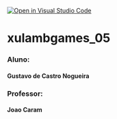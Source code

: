 [![Open in Visual Studio Code](https://classroom.github.com/assets/open-in-vscode-c66648af7eb3fe8bc4f294546bfd86ef473780cde1dea487d3c4ff354943c9ae.svg)](https://classroom.github.com/online_ide?assignment_repo_id=7719780&assignment_repo_type=AssignmentRepo)

# xulambgames_05

### Aluno:
#### Gustavo de Castro Nogueira

### Professor:
#### Joao Caram
